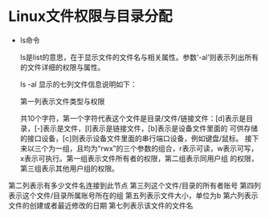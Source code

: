 # Linux文件权限与目录分配

- ls命令

  ls是list的意思，在于显示文件的文件名与相关属性。参数‘-al’则表示列出所有的文件详细的权限与属性。
  
  ls -al 显示的七列文件信息说明如下：
  
  第一列表示文件类型与权限
  
    共10个字符，第一个字符代表这个文件是目录/文件/链接文件：[d]表示是目录，[-]表示是文件，[l]表示是链接文件，[b]表示是设备文件里面的
    可供存储的接口设备，[c]则表示设备文件里面的串行端口设备，例如键盘/鼠标。
    接下来以三个为一组，且均为“rwx”的三个参数的组合，r表示可读，w表示可写，x表示可执行。第一组表示文件所有者的权限，第二组表示同用户组
    的权限，第三组表示其他用户组的权限。
    
 第二列表示有多少文件名连接到此节点
 第三列这个文件/目录的所有者账号
 第四列表示这个文件/目录所属账号所在的组
 第五列表示文件大小，单位为b
 第六列表示文件的创建或者最近修改的日期
 第七列表示该文件的文件名
